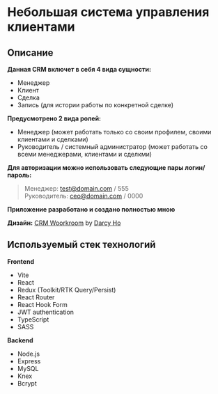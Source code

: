 # Небольшая система управления клиентами

## Описание

**Данная CRM включет в себя 4 вида сущности:**

- Менеджер
- Клиент
- Сделка
- Запись (для истории работы по конкретной сделке)

**Предусмотрено 2 вида ролей:**

- Менеджер (может работать только со своим профилем, своими клиентами и сделками)
- Руководитель / системный администратор (может работать со всеми менеджерами, клиентами и сделкми)

**Для авторизации можно использовать следующие пары логин/пароль:**
 
> Менеджер: test@domain.com / 555  
> Руководитель: ceo@domain.com / 0000

**Приложение разработано и создано полностью мною**

**Дизайн:** [CRM Woorkroom](https://www.figma.com/community/file/1314498920967386967/crm-woorkroom) by [Darcy Ho](https://www.figma.com/@darcyHo)

## Используемый стек технологий

**Frontend**

- Vite 
- React
- Redux (Toolkit/RTK Query/Persist)
- React Router
- React Hook Form 
- JWT authentication
- TypeScript
- SASS

**Backend**
  
- Node.js
- Express
- MySQL
- Knex
- Bcrypt
